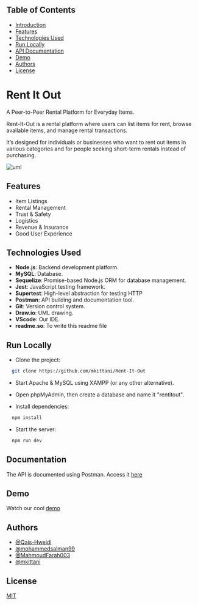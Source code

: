 
## Table of Contents

- [Introduction](#Rent-It-Out)
- [Features](#features)
- [Technologies Used](#technologies-used)
- [Run Locally](#Run-Locally)
- [API Documentation](#api-documentation)
- [Demo](#demo)
- [Authors](#authors)
- [License](#license)
# Rent It Out

A Peer-to-Peer Rental Platform for Everyday Items.

Rent-It-Out is a rental platform where users can list items for rent, browse available items, and manage rental transactions.

It’s designed for individuals or businesses who want to rent out items in various categories and for people seeking short-term rentals instead of purchasing.

![uml](https://github.com/user-attachments/assets/3ac0828d-18f5-4045-80c5-7b7d56f230d6)

## Features

- Item Listings
- Rental Management
- Trust & Safety
- Logistics
- Revenue & Insurance
- Good User Experience

## Technologies Used

- **Node.js**: Backend development platform.
- **MySQL**: Database.
- **Sequelize**: Promise-based Node.js ORM for database management.
- **Jest**: JavaScript testing framework.
- **Supertest**: High-level abstraction for testing HTTP
- **Postman**: API building and documentation tool.
- **Git**: Version control system.
- **Draw.io**: UML drawing.
- **VScode**: Our IDE.
- **readme.so**: To write this readme file
## Run Locally

- Clone the project:

```bash
  git clone https://github.com/mkittani/Rent-It-Out
```

- Start Apache & MySQL using XAMPP (or any other alternative).

- Open phpMyAdmin, then create a database and name it "rentitout".

- Install dependencies:

```bash
  npm install
```

- Start the server:

```bash
  npm run dev
```


## Documentation

The API is documented using Postman. Access it [here]([https://linktodocumentation](https://documenter.getpostman.com/view/39239724/2sAY4xB2c8))


## Demo

Watch our cool [demo](https://linktodocumentation)
## Authors

- [@Qais-Hweidi](https://github.com/Qais-Hweidi)
- [@mohammedsalman99](https://github.com/mohammedsalman99)
- [@MahmoudFarah003](https://github.com/MahmoudFarah003)
- [@mkittani](https://github.com/mkittani)
## License

[MIT](/LICENSE)
